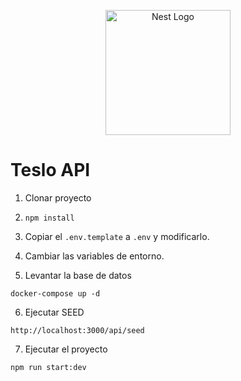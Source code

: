 <p align="center">
  <a href="http://nestjs.com/" target="blank"><img src="https://nestjs.com/img/logo-small.svg" width="200" alt="Nest Logo" /></a>
</p>

# Teslo API

1. Clonar proyecto

2. `npm install`

3. Copiar el `.env.template` a `.env` y modificarlo.

4. Cambiar las variables de entorno.

5. Levantar la base de datos

```
docker-compose up -d
```

6. Ejecutar SEED

```
http://localhost:3000/api/seed
```

7. Ejecutar el proyecto

```
npm run start:dev
```
